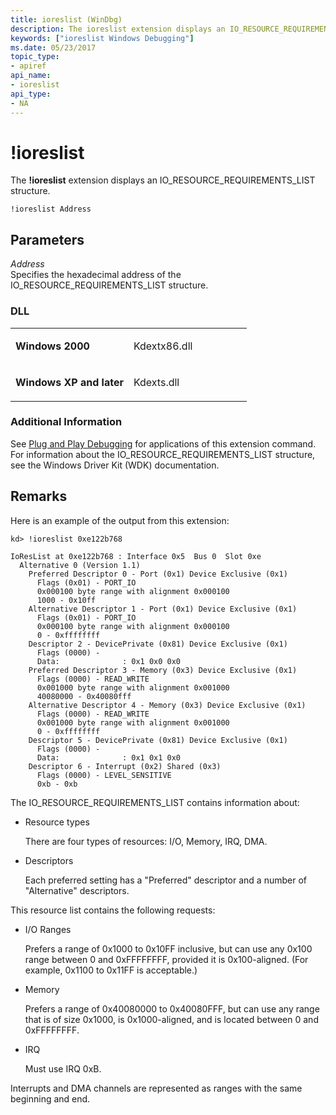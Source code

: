 ```yaml
---
title: ioreslist (WinDbg)
description: The ioreslist extension displays an IO_RESOURCE_REQUIREMENTS_LIST structure.
keywords: ["ioreslist Windows Debugging"]
ms.date: 05/23/2017
topic_type:
- apiref
api_name:
- ioreslist
api_type:
- NA
---
```


# !ioreslist


The **!ioreslist** extension displays an IO\_RESOURCE\_REQUIREMENTS\_LIST structure.

```dbgcmd
!ioreslist Address 
```

## <span id="ddk__ioreslist_dbg"></span><span id="DDK__IORESLIST_DBG"></span>Parameters


<span id="_______Address______"></span><span id="_______address______"></span><span id="_______ADDRESS______"></span> *Address*   
Specifies the hexadecimal address of the IO\_RESOURCE\_REQUIREMENTS\_LIST structure.

### <span id="DLL"></span><span id="dll"></span>DLL

<table>
<colgroup>
<col width="50%" />
<col width="50%" />
</colgroup>
<tbody>
<tr class="odd">
<td align="left"><p><strong>Windows 2000</strong></p></td>
<td align="left"><p>Kdextx86.dll</p></td>
</tr>
<tr class="even">
<td align="left"><p><strong>Windows XP and later</strong></p></td>
<td align="left"><p>Kdexts.dll</p></td>
</tr>
</tbody>
</table>

 

### <span id="Additional_Information"></span><span id="additional_information"></span><span id="ADDITIONAL_INFORMATION"></span>Additional Information

See [Plug and Play Debugging](plug-and-play-debugging.md) for applications of this extension command. For information about the IO\_RESOURCE\_REQUIREMENTS\_LIST structure, see the Windows Driver Kit (WDK) documentation.

## Remarks

Here is an example of the output from this extension:

```dbgcmd
kd> !ioreslist 0xe122b768

IoResList at 0xe122b768 : Interface 0x5  Bus 0  Slot 0xe
  Alternative 0 (Version 1.1)
    Preferred Descriptor 0 - Port (0x1) Device Exclusive (0x1)
      Flags (0x01) - PORT_IO
      0x000100 byte range with alignment 0x000100
      1000 - 0x10ff
    Alternative Descriptor 1 - Port (0x1) Device Exclusive (0x1)
      Flags (0x01) - PORT_IO
      0x000100 byte range with alignment 0x000100
      0 - 0xffffffff
    Descriptor 2 - DevicePrivate (0x81) Device Exclusive (0x1)
      Flags (0000) -
      Data:              : 0x1 0x0 0x0
    Preferred Descriptor 3 - Memory (0x3) Device Exclusive (0x1)
      Flags (0000) - READ_WRITE
      0x001000 byte range with alignment 0x001000
      40080000 - 0x40080fff
    Alternative Descriptor 4 - Memory (0x3) Device Exclusive (0x1)
      Flags (0000) - READ_WRITE
      0x001000 byte range with alignment 0x001000
      0 - 0xffffffff
    Descriptor 5 - DevicePrivate (0x81) Device Exclusive (0x1)
      Flags (0000) -
      Data:              : 0x1 0x1 0x0
    Descriptor 6 - Interrupt (0x2) Shared (0x3)
      Flags (0000) - LEVEL_SENSITIVE
      0xb - 0xb
```

The IO\_RESOURCE\_REQUIREMENTS\_LIST contains information about:

-   Resource types

    There are four types of resources: I/O, Memory, IRQ, DMA.

-   Descriptors

    Each preferred setting has a "Preferred" descriptor and a number of "Alternative" descriptors.

This resource list contains the following requests:

-   I/O Ranges

    Prefers a range of 0x1000 to 0x10FF inclusive, but can use any 0x100 range between 0 and 0xFFFFFFFF, provided it is 0x100-aligned. (For example, 0x1100 to 0x11FF is acceptable.)

-   Memory

    Prefers a range of 0x40080000 to 0x40080FFF, but can use any range that is of size 0x1000, is 0x1000-aligned, and is located between 0 and 0xFFFFFFFF.

-   IRQ

    Must use IRQ 0xB.

Interrupts and DMA channels are represented as ranges with the same beginning and end.

 

 





